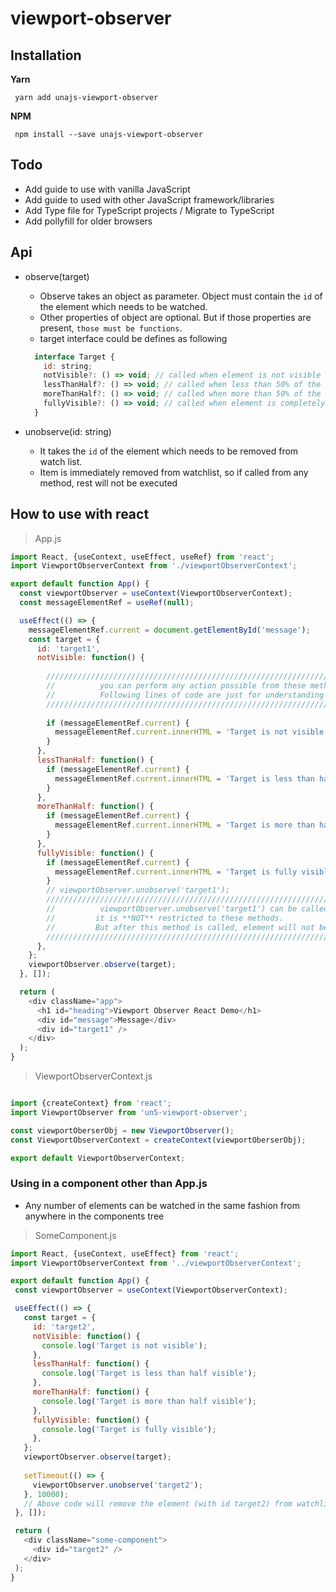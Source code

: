 # viewport-observer


## Installation
**Yarn**
 ```
  yarn add unajs-viewport-observer
 ```
**NPM**
 ```
  npm install --save unajs-viewport-observer
 ```


## Todo
- Add guide to use with vanilla JavaScript
- Add guide to used with other JavaScript framework/libraries
- Add Type file for TypeScript projects / Migrate to TypeScript
- Add pollyfill for older browsers



## Api

- observe(target)
  - Observe takes an object as parameter. Object must contain the `id` of the element which needs to be watched.
  - Other properties of object are optional. But if those properties are present, `those must be functions`.
  - target interface could be defines as following
  ```javascript
    interface Target {
      id: string;
      notVisible?: () => void; // called when element is not visible on the screen
      lessThanHalf?: () => void; // called when less than 50% of the element is on viewport
      moreThanHalf?: () => void; // called when more than 50% of the element is on viewport
      fullyVisible?: () => void; // called when element is completely visible on the screen
    }
  ```
 
- unobserve(id: string)
  - It takes the `id` of the element which needs to be removed from watch list.
  - Item is immediately removed from watchlist, so if called from any method, rest will not be executed


## How to use with react

> App.js
```javascript
import React, {useContext, useEffect, useRef} from 'react';
import ViewportObserverContext from './viewportObserverContext';

export default function App() {
  const viewportObserver = useContext(ViewportObserverContext);
  const messageElementRef = useRef(null);

  useEffect(() => {
    messageElementRef.current = document.getElementById('message');
    const target = {
      id: 'target1',
      notVisible: function() {
      
        //////////////////////////////////////////////////////////////////////////////
        //          you can perform any action possible from these methods.        //
        //          Following lines of code are just for understanding purposes.   //
        /////////////////////////////////////////////////////////////////////////////
        
        if (messageElementRef.current) {
          messageElementRef.current.innerHTML = 'Target is not visible';
        }
      },
      lessThanHalf: function() {
        if (messageElementRef.current) {
          messageElementRef.current.innerHTML = 'Target is less than half visible';
        }
      },
      moreThanHalf: function() {
        if (messageElementRef.current) {
          messageElementRef.current.innerHTML = 'Target is more than half visible';
        }
      },
      fullyVisible: function() {
        if (messageElementRef.current) {
          messageElementRef.current.innerHTML = 'Target is fully visible';
        }
        // viewportObserver.unobserve('target1');
        /////////////////////////////////////////////////////////////////////////////////////////////////////
        //          viewportObserver.unobserve('target1') can be called from anywhere in your code.        //
        //         it is **NOT** restricted to these methods.                                              //
        //         But after this method is called, element will not be watched anymore.                   //
        /////////////////////////////////////////////////////////////////////////////////////////////////////
      },
    };
    viewportObserver.observe(target);
  }, []);

  return (
    <div className="app">
      <h1 id="heading">Viewport Observer React Demo</h1>
      <div id="message">Message</div>
      <div id="target1" />
    </div>
  );
}
```
>ViewportObserverContext.js

```javascript

import {createContext} from 'react';
import ViewportObserver from 'un5-viewport-observer';

const viewportOberserObj = new ViewportObserver();
const ViewportObserverContext = createContext(viewportOberserObj);

export default ViewportObserverContext;

```

### Using in a component other than App.js
  - Any number of elements can be watched in the same fashion from anywhere in the components tree
 
 >SomeComponent.js
 ```javascript
import React, {useContext, useEffect} from 'react';
import ViewportObserverContext from '../viewportObserverContext';

export default function App() {
  const viewportObserver = useContext(ViewportObserverContext);

  useEffect(() => {
    const target = {
      id: 'target2',
      notVisible: function() {
        console.log('Target is not visible');
      },
      lessThanHalf: function() {
        console.log('Target is less than half visible');
      },
      moreThanHalf: function() {
        console.log('Target is more than half visible');
      },
      fullyVisible: function() {
        console.log('Target is fully visible');
      },
    };
    viewportObserver.observe(target);
    
    setTimeout(() => {
      viewportObserver.unobserve('target2');
    }, 10000);
    // Above code will remove the element (with id target2) from watchlist after 10 seconds. Irrespective of how many visibility methods are called.
  }, []);

  return (
    <div className="some-component">
      <div id="target2" />
    </div>
  );
}
```